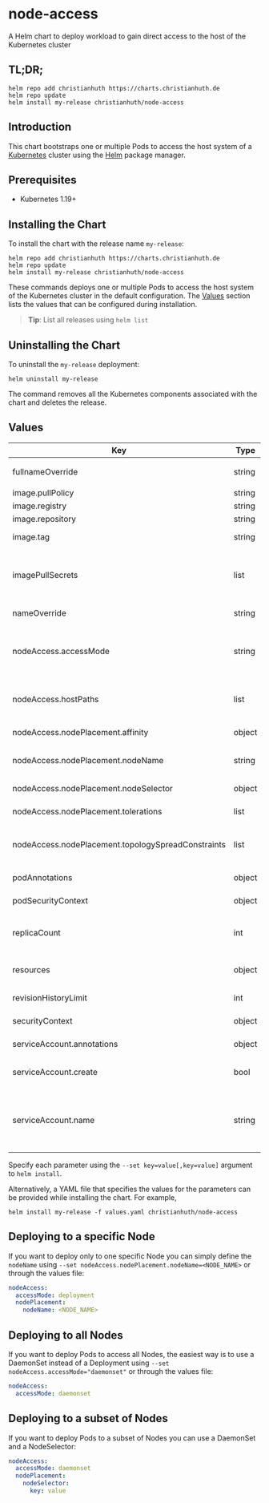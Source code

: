 # node-access

A Helm chart to deploy workload to gain direct access to the host of the Kubernetes cluster

## TL;DR;

```console
helm repo add christianhuth https://charts.christianhuth.de
helm repo update
helm install my-release christianhuth/node-access
```

## Introduction

This chart bootstraps one or multiple Pods to access the host system of a [Kubernetes](http://kubernetes.io) cluster using the [Helm](https://helm.sh) package manager.

## Prerequisites

- Kubernetes 1.19+

## Installing the Chart

To install the chart with the release name `my-release`:

```console
helm repo add christianhuth https://charts.christianhuth.de
helm repo update
helm install my-release christianhuth/node-access
```

These commands deploys one or multiple Pods to access the host system of the Kubernetes cluster in the default configuration. The [Values](#values) section lists the values that can be configured during installation.

> **Tip**: List all releases using `helm list`

## Uninstalling the Chart

To uninstall the `my-release` deployment:

```console
helm uninstall my-release
```

The command removes all the Kubernetes components associated with the chart and deletes the release.

## Values

| Key | Type | Default | Description |
|-----|------|---------|-------------|
| fullnameOverride | string | `""` | String to fully override `"node-access.fullname"` |
| image.pullPolicy | string | `"Always"` | image pull policy |
| image.registry | string | `"docker.io"` | image registory |
| image.repository | string | `"busybox"` | image repository |
| image.tag | string | `"1.37.0"` | Overrides the image tag |
| imagePullSecrets | list | `[]` | If defined, uses a Secret to pull an image from a private Docker registry or repository. |
| nameOverride | string | `""` | Provide a name in place of `node-access` |
| nodeAccess.accessMode | string | `"deployment"` | How to deploy the Pods to access the host system: daemonset or deployment |
| nodeAccess.hostPaths | list | `[]` | List of additional paths on the host that should be mounted into the container |
| nodeAccess.nodePlacement.affinity | object | `{}` | Affinity settings for pod assignment |
| nodeAccess.nodePlacement.nodeName | string | `""` | Request to schedule this pod onto a specific node |
| nodeAccess.nodePlacement.nodeSelector | object | `{}` | Node labels for pod assignment |
| nodeAccess.nodePlacement.tolerations | list | `[]` | Toleration labels for pod assignment |
| nodeAccess.nodePlacement.topologySpreadConstraints | list | `[]` | how a group of pods ought to spread across topology domains |
| podAnnotations | object | `{}` | Annotations to be added to the pods |
| podSecurityContext | object | see [values.yaml](./values.yaml) | pod-level security context |
| replicaCount | int | `1` | Number of replicas. Only used if `accessNode.accessMode` equals `deployment` |
| resources | object | see [values.yaml](./values.yaml) | Resource limits and requests for the controller pods. |
| revisionHistoryLimit | int | `10` | The number of old ReplicaSets to retain |
| securityContext | object | see [values.yaml](./values.yaml) | container-level security context |
| serviceAccount.annotations | object | `{}` | Annotations to add to the service account |
| serviceAccount.create | bool | `true` | Specifies whether a service account should be created |
| serviceAccount.name | string | `""` | The name of the service account to use. If not set and create is true, a name is generated using the fullname template |

Specify each parameter using the `--set key=value[,key=value]` argument to `helm install`.

Alternatively, a YAML file that specifies the values for the parameters can be provided while installing the chart. For example,

```console
helm install my-release -f values.yaml christianhuth/node-access
```

## Deploying to a specific Node

If you want to deploy only to one specific Node you can simply define the `nodeName` using `--set nodeAccess.nodePlacement.nodeName=<NODE_NAME>` or through the values file:

```yaml
nodeAccess:
  accessMode: deployment
  nodePlacement:
    nodeName: <NODE_NAME>
```

## Deploying to all Nodes

If you want to deploy Pods to access all Nodes, the easiest way is to use a DaemonSet instead of a Deployment using `--set nodeAccess.accessMode="daemonset"` or through the values file:

```yaml
nodeAccess:
  accessMode: daemonset
```

## Deploying to a subset of Nodes

If you want to deploy Pods to a subset of Nodes you can use a DaemonSet and a NodeSelector:

```yaml
nodeAccess:
  accessMode: daemonset
  nodePlacement:
    nodeSelector:
      key: value
```
